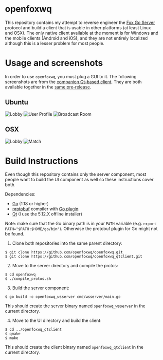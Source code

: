 openfoxwq
===

This repository contains my attempt to reverse engineer the [Fox Go Server](https://foxwq.com/) protocol and build a client that is usable in other platforms (at least Linux and OSX). The only native client available at the moment is for Windows and the mobile clients (Android and iOS), and they are not entirely localized although this is a lesser problem for most people.

Usage and screenshots
===

In order to use `openfoxwq`, you must plug a GUI to it. The following screenshots are from the [companion Qt-based client](https://github.com/openfoxwq/openfoxwq_qtclient). They are both available together in the [same pre-release](https://github.com/openfoxwq/openfoxwq/releases/tag/v0.1-alpha).

Ubuntu
---

![Lobby](https://user-images.githubusercontent.com/9343380/217947810-3b13b652-9e7a-401e-9b86-d31c99b9a17f.png)
![User Profile](https://user-images.githubusercontent.com/9343380/217948028-5ab5a214-3278-4b5b-8bd8-38e4d9c81ac1.png)
![Broadcast Room](https://user-images.githubusercontent.com/9343380/217948040-cdf646f0-ed8c-4520-8c42-09c916fa10d3.png)

OSX
---

![Lobby](https://user-images.githubusercontent.com/9343380/217948564-0b947d6c-7ccf-430a-827c-1ecc1e942ea5.png)
![Match](https://user-images.githubusercontent.com/9343380/217948927-f7999504-9876-485d-b21a-c4802eda03a7.png)

Build Instructions
===

Even though this repository contains only the server component, most people want to build the UI component as well so these instructions cover both.

Dependencies:
- [Go](https://go.dev/doc/install) (1.18 or higher)
- [protobuf](https://protobuf.dev/downloads/) compiler with [Go plugin](https://protobuf.dev/getting-started/gotutorial/#compiling-protocol-buffers)
- [Qt](https://www.qt.io/offline-installers) (I use the 5.12.X offline installer)

Note: make sure that the Go binary path is in your `PATH` variable (e.g. `export PATH="$PATH:$HOME/go/bin"`). Otherwise the protobuf plugin for Go might not be found.

1. Clone both repositories into the same parent directory:
```
$ git clone https://github.com/openfoxwq/openfoxwq.git
$ git clone https://github.com/openfoxwq/openfoxwq_qtclient.git
```

2. Move to the server directory and compile the protos:
```
$ cd openfoxwq
$ ./compile_protos.sh
```

3. Build the server component:
```
$ go build -o openfoxwq_wsserver cmd/wsserver/main.go
```

This should create the server binary named `openfoxwq_wsserver` in the current directory.

4. Move to the UI directory and build the client:
```
$ cd ../openfoxwq_qtclient
$ qmake
$ make
```

This should create the client binary named `openfoxwq_qtclient` in the current directory.
